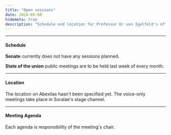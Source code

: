 ```yaml
---
title: "Open sessions"
date: 2024-05-08
hidemeta: true
description: "Schedule and location for Professor Dr von Igelfeld's office hours."
---
```


--- 
#### Schedule

**Senate** currently does not have any sessions planned.

**State of the union** public meetings are to be held last week of every month.

---

#### Location

The location on Abexilas hasn't been specified yet.
The voice-only meetings take place in Soralae's stage channel.

---

#### Meeting Agenda

Each agenda is responsibility of the meeting's chair.